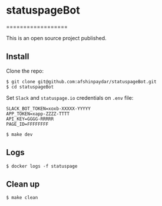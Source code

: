 # statuspageBot
==================

This is an open source project published.

## Install
Clone the repo:

```
$ git clone git@github.com:afshinpaydar/statuspageBot.git
$ cd statuspageBot
```
Set `Slack` and `statuspage.io` credentials on `.env` file:

```
SLACK_BOT_TOKEN=xoxb-XXXXX-YYYYY
APP_TOKEN=xapp-ZZZZ-TTTT
API_KEY=GGGG-RRRRR
PAGE_ID=FFFFFFFF
```

```sh-session
$ make dev
```

## Logs

```
$ docker logs -f statuspage
```

## Clean up

```sh-session
$ make clean
```
